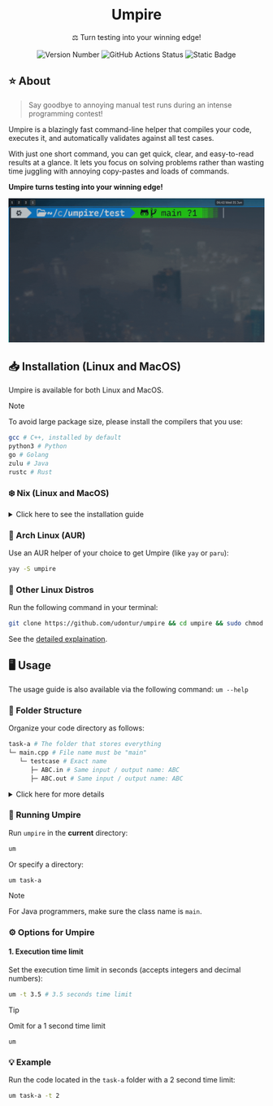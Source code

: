 <br />
<div align="center">
  <h1 align="center">Umpire</h1>
  <p align="center">
    ⚖️ Turn testing into your winning edge!
    <br />
    <br />
    <img alt="Version Number" src="https://img.shields.io/badge/v0.1-Package?label=Version&color=blue">
    <img alt="GitHub Actions Status" src="https://img.shields.io/github/actions/workflow/status/udontur/umpire/build-nix.yml?logo=GitHub">
    <img alt="Static Badge" src="https://img.shields.io/badge/Passion-Made%20with?label=Made%20with&color=red">
  </p>
</div>

## ⭐️ About
> Say goodbye to annoying manual test runs during an intense programming contest!

Umpire is a blazingly fast command-line helper that compiles your code, executes it, and automatically validates against all test cases.

With just one short command, you can get quick, clear, and easy-to-read results at a glance. It lets you focus on solving problems rather than wasting time juggling with annoying copy-pastes and loads of commands. 

**Umpire turns testing into your winning edge!**

![Demo Video](asset/demo.gif)

## 📥 Installation (Linux and MacOS)
Umpire is available for both Linux and MacOS. 
> [!NOTE]
> To avoid large package size, please install the compilers that you use:
> ```sh
> gcc # C++, installed by default
> python3 # Python
> go # Golang
> zulu # Java
> rustc # Rust
> ```
### ❄️ Nix (Linux and MacOS)

<details>
  <summary>Click here to see the installation guide</summary>
  <br>
  Umpire is available via Nix flakes. Please enable Nix flakes for your system (here is the doc that explains how to enable it: <a href="https://nixos.wiki/wiki/Flakes">NixOS Wiki</a>). 

  <br>
  <br>
  
  1. Add the url to your <code>flake.nix</code> input:
  <pre lang="nix">inputs = {
  umpire.url = "github:udontur/umpire";
  # ...
};</pre>
  
  2. Add the package in <code>environment.systemPackages</code>:
  <pre lang="nix">environment.systemPackages = with pkgs; [
  inputs.umpire.packages."${system}".default
  # ...
];</pre>
  3. Rebuild your configuration with Nix flakes enabled.
  <pre lang="sh">sudo nixos-rebuild switch --flake /PATH/TO/CONFIG#WORKSTATION_NAME</pre>
</details>

### 🔵 Arch Linux (AUR)
Use an AUR helper of your choice to get Umpire (like `yay` or `paru`):
```sh
yay -S umpire
```
### 🐧 Other Linux Distros
Run the following command in your terminal:
```sh
git clone https://github.com/udontur/umpire && cd umpire && sudo chmod +x asset/install.sh && asset/install.sh
```
See the [detailed explaination](https://github.com/udontur/umpire/blob/main/docs/install.md).

## 🖥️ Usage
The usage guide is also available via the following command: `um --help`

### 📁 Folder Structure
Organize your code directory as follows:
```sh
task-a # The folder that stores everything
└─ main.cpp # File name must be "main"
   └─ testcase # Exact name
      ├─ ABC.in # Same input / output name: ABC
      ├─ ABC.out # Same input / output name: ABC
```

<details>
  <summary>Click here for more details</summary><br />
<code>task-a</code> is the directory that contains the code file and test case folder.

The code file should be named as <code>main.XXX</code> where <code>XXX</code> is the file extension (<code>.cpp</code> for C++).

The test cases should be located in the <code>testcase</code> folder (must be the **exact name**).

Each test case in the folder must be in the format of <code>ABC.in</code> and <code>ABC.out</code> where <code>ABC</code> is the input / output file name.
</details>

### 🧠 Running Umpire
Run `umpire` in the **current** directory:
```sh
um
```
Or specify a directory:
```
um task-a
```
> [!NOTE]
> For Java programmers, make sure the class name is `main`.
> 
### ⚙️ Options for Umpire
#### 1. Execution time limit
Set the execution time limit in seconds (accepts integers and decimal numbers):
```sh
um -t 3.5 # 3.5 seconds time limit
```
> [!TIP]
> Omit for a 1 second time limit
> ```
> um
> ```

### 💡 Example
Run the code located in the `task-a` folder with a 2 second time limit:
```sh
um task-a -t 2
```  
